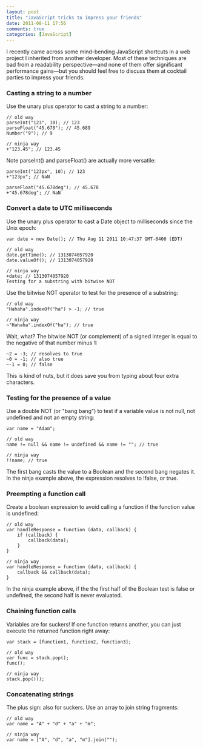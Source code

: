 ```yaml
---
layout: post
title: "JavaScript tricks to impress your friends"
date: 2011-08-11 17:56
comments: true
categories: [JavaScript]
---
```


I recently came across some mind-bending JavaScript shortcuts in a web project
I inherited from another developer. Most of these techniques are bad from a
readability perspective—and none of them offer significant performance
gains—but you should feel free to discuss them at cocktail parties to impress
your friends.

### Casting a string to a number

Use the unary plus operator to cast a string to a number:

    // old way
    parseInt("123", 10); // 123
    parseFloat("45.678"); // 45.689
    Number("9"); // 9

    // ninja way
    +"123.45"; // 123.45

Note parseInt() and parseFloat() are actually more versatile:

    parseInt("123px", 10); // 123
    +"123px"; // NaN

    parseFloat("45.678deg"); // 45.678
    +"45.678deg"; // NaN

### Convert a date to UTC milliseconds

Use the unary plus operator to cast a Date object to milliseconds since the Unix epoch:

    var date = new Date(); // Thu Aug 11 2011 10:47:37 GMT-0400 (EDT)

    // old way
    date.getTime(); // 1313074057920
    date.valueOf(); // 1313074057920

    // ninja way
    +date; // 1313074057920
    Testing for a substring with bitwise NOT

Use the bitwise NOT operator to test for the presence of a substring:

    // old way
    "Hahaha".indexOf("ha") > -1; // true

    // ninja way
    ~"Hahaha".indexOf("ha"); // true

Wait, what? The bitwise NOT (or complement) of a signed integer is equal to
the negative of that number minus 1:

    ~2 = -3; // resolves to true
    ~0 = -1; // also true
    ~-1 = 0; // false

This is kind of nuts, but it does save you from typing about four extra
characters.

### Testing for the presence of a value

Use a double NOT (or "bang bang") to test if a variable value is not null, not
undefined and not an empty string:

    var name = "Adam";

    // old way
    name != null && name != undefined && name != ""; // true

    // ninja way
    !!name; // true

The first bang casts the value to a Boolean and the second bang negates it. In
the ninja example above, the expression resolves to !false, or true.

### Preempting a function call

Create a boolean expression to avoid calling a function if the function value
is undefined:

    // old way
    var handleResponse = function (data, callback) {
        if (callback) {
            callback(data);
        }
    }

    // ninja way
    var handleResponse = function (data, callback) {
        callback && callback(data);
    }

In the ninja example above, if the the first half of the Boolean test is false or undefined, the second half is never evaluated.

### Chaining function calls

Variables are for suckers! If one function returns another, you can just
execute the returned function right away:

    var stack = [function1, function2, function3];

    // old way
    var func = stack.pop();
    func();

    // ninja way
    stack.pop()();

### Concatenating strings

The plus sign: also for suckers. Use an array to join string fragments:

    // old way
    var name = "A" + "d" + "a" + "m";

    // ninja way
    var name = ["A", "d", "a", "m"].join("");
